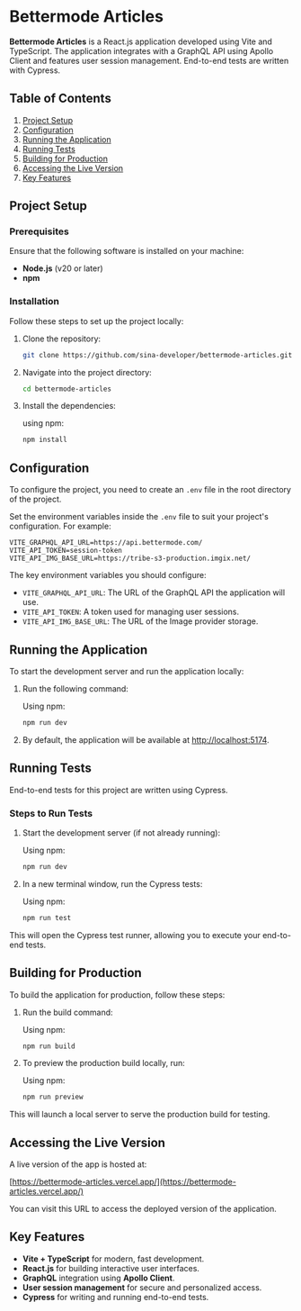 
# Bettermode Articles

**Bettermode Articles** is a React.js application developed using Vite and TypeScript. The application integrates with a GraphQL API using Apollo Client and features user session management. End-to-end tests are written with Cypress.

## Table of Contents

1. [Project Setup](#project-setup)
2. [Configuration](#configuration)
3. [Running the Application](#running-the-application)
4. [Running Tests](#running-tests)
5. [Building for Production](#building-for-production)
6. [Accessing the Live Version](#accessing-the-live-version)
7. [Key Features](#key-features)

## Project Setup

### Prerequisites

Ensure that the following software is installed on your machine:

- **Node.js** (v20 or later)
- **npm**

### Installation

Follow these steps to set up the project locally:

1. Clone the repository:

   ```bash
   git clone https://github.com/sina-developer/bettermode-articles.git
   ```

2. Navigate into the project directory:

   ```bash
   cd bettermode-articles
   ```

3. Install the dependencies:

   using npm:

   ```bash
   npm install
   ```

## Configuration

To configure the project, you need to create an `.env` file in the root directory of the project.

Set the environment variables inside the `.env` file to suit your project's configuration. For example:

   ```env
   VITE_GRAPHQL_API_URL=https://api.bettermode.com/
   VITE_API_TOKEN=session-token
   VITE_API_IMG_BASE_URL=https://tribe-s3-production.imgix.net/
   ```

The key environment variables you should configure:

- `VITE_GRAPHQL_API_URL`: The URL of the GraphQL API the application will use.
- `VITE_API_TOKEN`: A token used for managing user sessions.
- `VITE_API_IMG_BASE_URL`: The URL of the Image provider storage.

## Running the Application

To start the development server and run the application locally:

1. Run the following command:

   Using npm:

   ```bash
   npm run dev
   ```

2. By default, the application will be available at [http://localhost:5174](http://localhost:5174).

## Running Tests

End-to-end tests for this project are written using Cypress.

### Steps to Run Tests

1. Start the development server (if not already running):

   Using npm:

   ```bash
   npm run dev
   ```

2. In a new terminal window, run the Cypress tests:

   Using npm:

   ```bash
   npm run test
   ```

This will open the Cypress test runner, allowing you to execute your end-to-end tests.

## Building for Production

To build the application for production, follow these steps:

1. Run the build command:

   Using npm:

   ```bash
   npm run build
   ```

2. To preview the production build locally, run:

   Using npm:

   ```bash
   npm run preview
   ```

This will launch a local server to serve the production build for testing.

## Accessing the Live Version

A live version of the app is hosted at:

[https://bettermode-articles.vercel.app/](https://bettermode-articles.vercel.app/)

You can visit this URL to access the deployed version of the application.

## Key Features

- **Vite + TypeScript** for modern, fast development.
- **React.js** for building interactive user interfaces.
- **GraphQL** integration using **Apollo Client**.
- **User session management** for secure and personalized access.
- **Cypress** for writing and running end-to-end tests.
